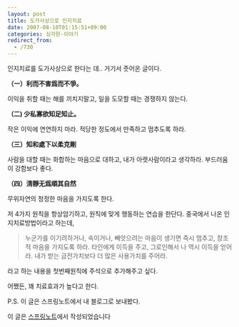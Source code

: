```yaml
---
layout: post
title: 도가사상으로 인지치료
date: 2007-08-10T01:15:51+09:00
categories: 심각한-이야기
redirect_from:
  - /730
---
```


인지치료를 도가사상으로 한다는 데.. 거기서 줏어온 글이다.

<strong>（一）利而不害爲而不爭。

</strong>이익을 취할 때는 해를 끼치지말고, 일을 도모할 때는 경쟁하지 않는다.

<strong><strong>（</strong>二) 少私寡欲知足知止。

</strong>작은 이익에 연연하지 마라. 적당한 정도에서 만족하고 멈추도록 하라.

<strong><strong>（</strong>三）知和處下以柔克剛

</strong>사람을 대할 때는 화합하는 마음으로 대하고, 내가 아랫사람이라고 생각하라. 부드러움이 강함보다 좋다.

<strong>（四）淸靜无爲順其自然

</strong>무위자연의 청정한 마음을 가지도록 한다.

 

저 4가지 원칙을 항상암기하고, 원칙에 맞게 행동하는 연습을 한단다. 중국에서 나온 인지치료방법이라고 하는데,

 

> 누군가를 이기려하거나, 속이거나, 빼앗으려는 마음이 생기면 즉시 멈추고, 창조적 마음을 가지도록 하라. 타인에게 이득을 주고, 그로인해서 나 역시 이득을 얻어라. 내가 받는 금전가치보다 더 많은 사용가치를 주어라.

 

라고 하는 내용을 첫번째원칙에 주석으로 추가해주고 싶다.

어쨌든, 꽤 치료효과가 높다고 한다.

P.S. 이 글은 스프링노트에서 내 블로그로 보내봤다.

이 글은 <a href="http://jinto.springnote.com/">스프링노트</a>에서 작성되었습니다
